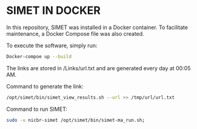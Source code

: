 # SIMET IN DOCKER 


In this repository, SIMET was installed in a Docker container. To facilitate maintenance, a Docker Compose file was also created.

To execute the software, simply run:


```bash
Docker-compoe up --build
```

The links are stored in /Links/url.txt and are generated every day at 00:05 AM.

Command to generate the link:
```bash
/opt/simet/bin/simet_view_results.sh --url >> /tmp/url/url.txt
```

Command to run SIMET:
```bash
sudo -u nicbr-simet /opt/simet/bin/simet-ma_run.sh;
```
